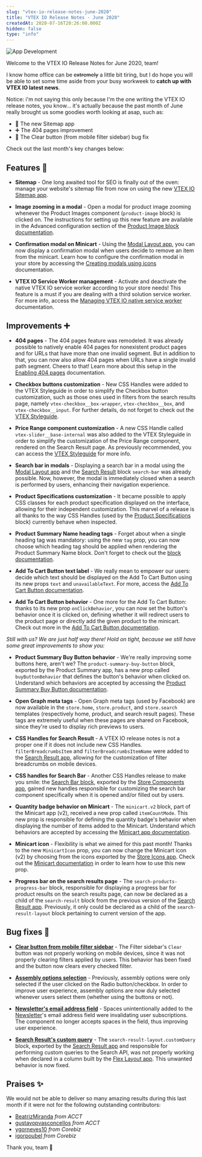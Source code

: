 ```yaml
---
slug: "vtex-io-release-notes-june-2020"
title: "VTEX IO Release Notes - June 2020"
createdAt: 2020-07-16T20:26:00.000Z
hidden: false
type: "info"
---
```

![App Development](https://cdn.jsdelivr.net/gh/vtexdocs/dev-portal-content@main/images/vtex-io-release-notes-june-2020-0.png)

Welcome to the VTEX IO Release Notes for June 2020, team!

I know home office can be ~~extremely~~ a little bit tiring, but I do hope you will be able to set some time aside from your busy workweek to **catch up with VTEX IO latest news**.

Notice: i'm not saying this only because I'm the one writing the VTEX IO release notes, you know... it's actually because the past month of June really brought us some goodies worth looking at asap, such as:

- 🚀 The new Sitemap app
- ➕ The 404 pages improvement
- 🐛 The Clear button (from mobile filter sidebar) bug fix

Check out the last month's key changes below:

## Features  🚀

- **Sitemap** - One long awaited tool for SEO is finally out of the oven: manage your website's sitemap file from now on using the new [VTEX IO Sitemap app](https://vtex.io/docs/components/functional/vtex.store-sitemap/).

- **Image zooming in a modal** - Open a modal for product image zooming whenever the Product Images component (`product-image` block) is clicked on. The instructions for setting up this new feature are available in the Advanced configuration section of the [Product Image block documentation](https://developers.vtex.com/docs/guides/vtex-store-components-productimages/).

- **Confirmation modal on Minicart**  - Using the [Modal Layout app](https://developers.vtex.com/docs/guides/vtex-modal-layout/), you can now display a confirmation modal when users decide to remove an item from the minicart. Learn how to configure the confirmation modal in your store by accessing the [Creating modals using icons](https://developers.vtex.com/docs/guides/vtex-io-documentation-creating-modals-using-icons) documentation.

- **VTEX IO Service Worker management** - Activate and deactivate the native VTEX IO service worker according to your store needs! This feature is a must if you are dealing with a third solution service worker. For more info, access the [Managing VTEX IO native service worker](https://developers.vtex.com/docs/guides/vtex-io-documentation-deactivating-the-vtex-io-native-service-worker/) documentation.

## Improvements ➕

- **404 pages** - The 404 pages feature was remodeled. It was already possible to natively enable 404 pages for nonexistent product pages and for URLs that have more than one invalid segment. But in addition to that, you can now also allow 404 pages when URLs have a single invalid path segment. Cheers to that! Learn more about this setup in the [Enabling 404 pages](https://developers.vtex.com/docs/guides/vtex-io-documentation-enabling-404-pages) documentation.  

- **Checkbox buttons customization**  - New CSS Handles were added to the VTEX Styleguide in order to simplify the Checkbox button customization, such as those ones used in filters from the search results page, namely `vtex-checkbox__box-wrapper`, `vtex-checkbox__box`, and `vtex-checkbox__input`. For further details, do not forget to check out the [VTEX Styleguide](https://styleguide.vtex.com/).

- **Price Range component customization**  - A new CSS Handle called `vtex-slider__base-internal` was also added to the VTEX Styleguide in order to simplify the customization of the Price Range component, rendered on the Search Result page. As previously recommended, you can access the [VTEX Styleguide](https://styleguide.vtex.com/) for more info.

- **Search bar in modals** -  Displaying a search bar in a modal using the [Modal Layout app](https://developers.vtex.com/docs/guides/vtex-modal-layout/) and the  [Search Result](https://developers.vtex.com/docs/guides/vtex-search-result/) block `search-bar` was already possible. Now, however, the modal is immediately closed when a search is performed by users, enhancing their navigation experience.

- **Product Specifications customization** - It became possible to apply CSS classes for each product specification displayed on the interface, allowing for their independent customization. This marvel of a release is all thanks to the way CSS Handles (used by the [Product Specifications](https://developers.vtex.com/docs/guides/vtex-store-components-productspecifications/) block) currently behave when inspected.

- **Product Summary Name heading tags**  - Forget about when a single heading tag was mandatory: using the new `tag` prop, you can now choose which heading tag should be applied when rendering the Product Summary Name block.  Don't forget to check out the [block documentation](https://developers.vtex.com/docs/guides/vtex-product-summary-productsummaryname/).

- **Add To Cart Button text label** - We really mean to empower our users: decide which text should be displayed on the Add To Cart Button using its new props `text` and `unavailableText`. For more, access the [Add To Cart Button documentation](https://developers.vtex.com/docs/guides/vtex-add-to-cart-button/).

- **Add To Cart Button behavior** - One more for the Add To Cart Button: thanks to its new prop `onClickBehavior`, you can now set the button's behavior once it is clicked on, defining whether it will redirect users to the product page or directly add the given product to the minicart.  Check out more in the [Add To Cart Button documentation](https://developers.vtex.com/docs/guides/vtex-add-to-cart-button/).

*Still with us? We are just half way there! Hold on tight, because we still have some great improvements to show you:*

- **Product Summary Buy Button behavior** - We're really improving some buttons here, aren't we? The `product-summary-buy-button` block, exported by the Product Summary app, has a new prop called `buyButtonBehavior` that defines the button's behavior when clicked on. Understand which behaviors are accepted by accessing the [Product Summary Buy Button documentation](https://developers.vtex.com/docs/guides/vtex-product-summary-productsummarybuybutton).

- **Open Graph meta tags** -  Open Graph meta tags (used by Facebook) are now available in the `store.home`, `store.product`, and `store.search` templates (respectively home, product, and search result pages). These tags are extremely useful when these pages are shared on Facebook, since they're used to display rich previews to users.

- **CSS Handles for Search Result** - A VTEX IO release notes is not a proper one if it does not include new CSS Handles. `filterBreadcrumbsItem` and `filterBreadcrumbsItemName` were added to the [Search Result app](https://developers.vtex.com/docs/guides/vtex-search-result/), allowing for the customization of filter breadcrumbs on mobile devices.

- **CSS handles for Search Bar** - Another CSS Handles release to make you smile: the [Search Bar block](https://developers.vtex.com/docs/guides/vtex-store-components-searchbar/), exported by the [Store Components app](https://developers.vtex.com/docs/guides/vtex-store-components), gained new handles responsible for customizing the search bar component specifically when it is opened and/or filled out by users.

- **Quantity badge behavior on Minicart** - The `minicart.v2` block, part of the Minicart app (v2), received a new prop called `itemCountMode`. This new prop is responsible for defining the quantity badge's behavior when displaying the number of items added to the Minicart.  Understand which behaviors are accepted by accessing the [Minicart app documentation](https://developers.vtex.com/docs/guides/vtex-minicart/).

- **Minicart icon** - Flexibility is what we aimed for this past month! Thanks to the new `MinicartIcon` prop, you can now change the Minicart icon (v2) by choosing from the icons exported by the [Store Icons app](https://developers.vtex.com/docs/guides/vtex-store-icons/). Check out the [Minicart documentation](https://developers.vtex.com/docs/guides/vtex-minicart/) in order to learn how to use this new prop.

- **Progress bar on the search results page** - The `search-products-progress-bar` block, responsible for displaying a progress bar for product results on the search results page, can now be declared as a child of the `search-result` block from the previous version of the [Search Result app](https://developers.vtex.com/docs/guides/vtex-search-result/). Previously, it only could be declared as a child of the `search-result-layout` block pertaining to current version of the app.

## Bug fixes 🐛

- **[Clear button from mobile filter sidebar](https://github.com/vtex-apps/search-result/pull/376)** - The Filter sidebar's `Clear` button was not properly working on mobile devices, since it was not properly clearing filters applied by users. This behavior has been fixed and the button now clears every checked filter.  

- **[Assembly options selection](https://github.com/vtex-apps/product-customizer/pull/67)** - Previously, assembly options were only selected if the user clicked on the Radio button/checkbox. In order to improve user experience, assembly options are now duly selected whenever users select them (whether using the buttons or not).

- **[Newsletter's email address field](https://github.com/vtex-apps/store-components/pull/790)** - Spaces unintentionally added to the [Newsletter](https://developers.vtex.com/docs/guides/vtex-store-components-newsletter/)'s email address field were invalidating user subscriptions. The component no longer accepts spaces in the field, thus improving user experience.

- **[Search Result's custom query](https://github.com/vtex-apps/search-result/pull/359)**  - The `search-result-layout.customQuery` block, exported by the [Search Result app](https://developers.vtex.com/docs/guides/vtex-search-result/) and responsible for performing custom queries to the Search API, was not properly working when declared in a column built by the [Flex Layout app](https://developers.vtex.com/docs/guides/vtex-flex-layout/). This unwanted behavior is now fixed.

## Praises ✨

We would not be able to deliver so many amazing results during this last month if it were not for the following outstanding contributors:

- [BeatrizMiranda](https://github.com/BeatrizMiranda)  *from ACCT*
- [gustavopvasconcellos](https://github.com/gustavopvasconcellos) *from ACCT*
- [ygorneves10](https://github.com/ygorneves10) *from Corebiz*
- [igorpoubel](https://github.com/igorpoubel) *from Corebiz*

Thank you, team  💪
